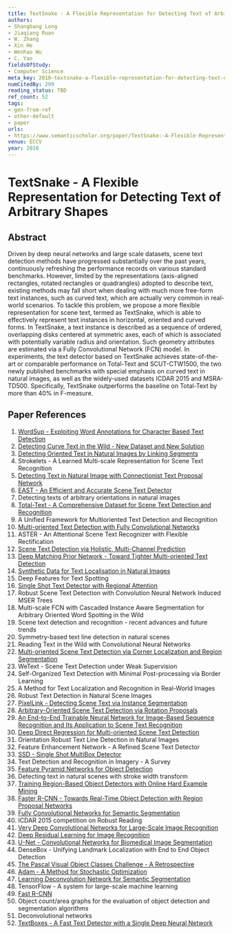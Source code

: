 ```yaml
---
title: TextSnake - A Flexible Representation for Detecting Text of Arbitrary Shapes
authors:
- Shangbang Long
- Jiaqiang Ruan
- W. Zhang
- Xin He
- Wenhao Wu
- C. Yao
fieldsOfStudy:
- Computer Science
meta_key: 2018-textsnake-a-flexible-representation-for-detecting-text-of-arbitrary-shapes
numCitedBy: 299
reading_status: TBD
ref_count: 52
tags:
- gen-from-ref
- other-default
- paper
urls:
- https://www.semanticscholar.org/paper/TextSnake:-A-Flexible-Representation-for-Detecting-Long-Ruan/8d4bbfc2d83088d649756f6bac554bd59c17f6e9?sort=total-citations
venue: ECCV
year: 2018
---
```


# TextSnake - A Flexible Representation for Detecting Text of Arbitrary Shapes

## Abstract

Driven by deep neural networks and large scale datasets, scene text detection methods have progressed substantially over the past years, continuously refreshing the performance records on various standard benchmarks. However, limited by the representations (axis-aligned rectangles, rotated rectangles or quadrangles) adopted to describe text, existing methods may fall short when dealing with much more free-form text instances, such as curved text, which are actually very common in real-world scenarios. To tackle this problem, we propose a more flexible representation for scene text, termed as TextSnake, which is able to effectively represent text instances in horizontal, oriented and curved forms. In TextSnake, a text instance is described as a sequence of ordered, overlapping disks centered at symmetric axes, each of which is associated with potentially variable radius and orientation. Such geometry attributes are estimated via a Fully Convolutional Network (FCN) model. In experiments, the text detector based on TextSnake achieves state-of-the-art or comparable performance on Total-Text and SCUT-CTW1500, the two newly published benchmarks with special emphasis on curved text in natural images, as well as the widely-used datasets ICDAR 2015 and MSRA-TD500. Specifically, TextSnake outperforms the baseline on Total-Text by more than 40% in F-measure.

## Paper References

1. [WordSup - Exploiting Word Annotations for Character Based Text Detection](2017-wordsup-exploiting-word-annotations-for-character-based-text-detection)
2. [Detecting Curve Text in the Wild - New Dataset and New Solution](2017-detecting-curve-text-in-the-wild-new-dataset-and-new-solution)
3. [Detecting Oriented Text in Natural Images by Linking Segments](2017-detecting-oriented-text-in-natural-images-by-linking-segments)
4. Strokelets - A Learned Multi-scale Representation for Scene Text Recognition
5. [Detecting Text in Natural Image with Connectionist Text Proposal Network](2016-detecting-text-in-natural-image-with-connectionist-text-proposal-network)
6. [EAST - An Efficient and Accurate Scene Text Detector](2017-east-an-efficient-and-accurate-scene-text-detector)
7. Detecting texts of arbitrary orientations in natural images
8. [Total-Text - A Comprehensive Dataset for Scene Text Detection and Recognition](2017-total-text-a-comprehensive-dataset-for-scene-text-detection-and-recognition)
9. A Unified Framework for Multioriented Text Detection and Recognition
10. [Multi-oriented Text Detection with Fully Convolutional Networks](2016-multi-oriented-text-detection-with-fully-convolutional-networks)
11. ASTER - An Attentional Scene Text Recognizer with Flexible Rectification
12. [Scene Text Detection via Holistic, Multi-Channel Prediction](2016-scene-text-detection-via-holistic-multi-channel-prediction)
13. [Deep Matching Prior Network - Toward Tighter Multi-oriented Text Detection](2017-deep-matching-prior-network-toward-tighter-multi-oriented-text-detection)
14. [Synthetic Data for Text Localisation in Natural Images](2016-synthetic-data-for-text-localisation-in-natural-images)
15. Deep Features for Text Spotting
16. [Single Shot Text Detector with Regional Attention](2017-single-shot-text-detector-with-regional-attention)
17. Robust Scene Text Detection with Convolution Neural Network Induced MSER Trees
18. Multi-scale FCN with Cascaded Instance Aware Segmentation for Arbitrary Oriented Word Spotting in the Wild
19. Scene text detection and recognition - recent advances and future trends
20. Symmetry-based text line detection in natural scenes
21. Reading Text in the Wild with Convolutional Neural Networks
22. [Multi-oriented Scene Text Detection via Corner Localization and Region Segmentation](2018-multi-oriented-scene-text-detection-via-corner-localization-and-region-segmentation)
23. WeText - Scene Text Detection under Weak Supervision
24. Self-Organized Text Detection with Minimal Post-processing via Border Learning
25. A Method for Text Localization and Recognition in Real-World Images
26. Robust Text Detection in Natural Scene Images
27. [PixelLink - Detecting Scene Text via Instance Segmentation](2018-pixellink-detecting-scene-text-via-instance-segmentation)
28. [Arbitrary-Oriented Scene Text Detection via Rotation Proposals](2018-arbitrary-oriented-scene-text-detection-via-rotation-proposals)
29. [An End-to-End Trainable Neural Network for Image-Based Sequence Recognition and Its Application to Scene Text Recognition](2017-an-end-to-end-trainable-neural-network-for-image-based-sequence-recognition-and-its-application-to-scene-text-recognition)
30. [Deep Direct Regression for Multi-oriented Scene Text Detection](2017-deep-direct-regression-for-multi-oriented-scene-text-detection)
31. Orientation Robust Text Line Detection in Natural Images
32. Feature Enhancement Network - A Refined Scene Text Detector
33. [SSD - Single Shot MultiBox Detector](2016-ssd-net.md)
34. Text Detection and Recognition in Imagery - A Survey
35. [Feature Pyramid Networks for Object Detection](2017-feature-pyramid-networks-for-object-detection)
36. Detecting text in natural scenes with stroke width transform
37. [Training Region-Based Object Detectors with Online Hard Example Mining](2016-training-region-based-object-detectors-with-online-hard-example-mining)
38. [Faster R-CNN - Towards Real-Time Object Detection with Region Proposal Networks](2015-faster-r-cnn-towards-real-time-object-detection-with-region-proposal-networks)
39. [Fully Convolutional Networks for Semantic Segmentation](2017-fully-convolutional-networks-for-semantic-segmentation)
40. ICDAR 2015 competition on Robust Reading
41. [Very Deep Convolutional Networks for Large-Scale Image Recognition](2014-vggnet.md)
42. [Deep Residual Learning for Image Recognition](2015-resnet.md)
43. [U-Net - Convolutional Networks for Biomedical Image Segmentation](2015-u-net-convolutional-networks-for-biomedical-image-segmentation)
44. DenseBox - Unifying Landmark Localization with End to End Object Detection
45. [The Pascal Visual Object Classes Challenge - A Retrospective](2014-the-pascal-visual-object-classes-challenge-a-retrospective)
46. [Adam - A Method for Stochastic Optimization](2015-adam-a-method-for-stochastic-optimization)
47. [Learning Deconvolution Network for Semantic Segmentation](2015-learning-deconvolution-network-for-semantic-segmentation)
48. TensorFlow - A system for large-scale machine learning
49. [Fast R-CNN](2015-fast-r-cnn)
50. Object count/area graphs for the evaluation of object detection and segmentation algorithms
51. Deconvolutional networks
52. [TextBoxes - A Fast Text Detector with a Single Deep Neural Network](2017-textboxes-a-fast-text-detector-with-a-single-deep-neural-network)
